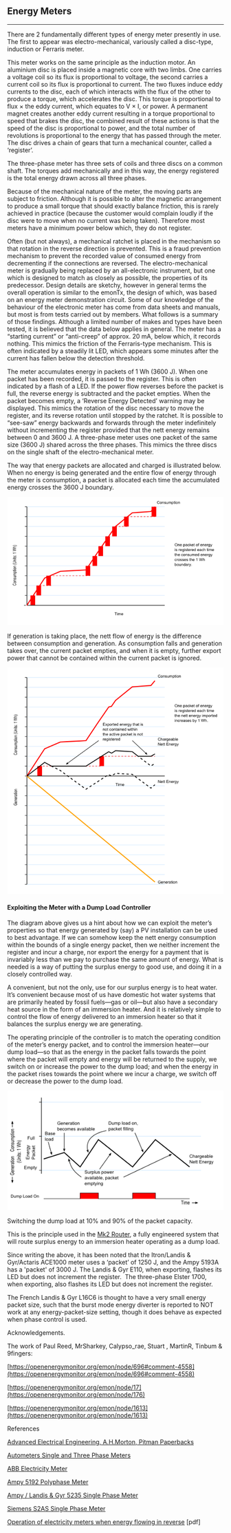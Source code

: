 ## Energy Meters

***

There are 2 fundamentally different types of energy meter presently in use. The first to appear was electro-mechanical, variously called a disc-type, induction or Ferraris meter.

This meter works on the same principle as the induction motor. An aluminium disc is placed inside a magnetic core with two limbs. One carries a voltage coil so its flux is proportional to voltage, the second carries a current coil so its flux is proportional to current. The two fluxes induce eddy currents to the disc, each of which interacts with the flux of the other to produce a torque, which accelerates the disc. This torque is proportional to flux × the eddy current, which equates to V × I, or power. A permanent magnet creates another eddy current resulting in a torque proportional to speed that brakes the disc, the combined result of these actions is that the speed of the disc is proportional to power, and the total number of revolutions is proportional to the energy that has passed through the meter. The disc drives a chain of gears that turn a mechanical counter, called a ‘register’.

The three-phase meter has three sets of coils and three discs on a common shaft. The torques add mechanically and in this way, the energy registered is the total energy drawn across all three phases.

Because of the mechanical nature of the meter, the moving parts are subject to friction. Although it is possible to alter the magnetic arrangement to produce a small torque that should exactly balance friction, this is rarely achieved in practice (because the customer would complain loudly if the disc were to move when no current was being taken). Therefore most meters have a minimum power below which, they do not register.

Often (but not always), a mechanical ratchet is placed in the mechanism so that rotation in the reverse direction is prevented. This is a fraud prevention mechanism to prevent the recorded value of consumed energy from decrementing if the connections are reversed. The electro-mechanical meter is gradually being replaced by an all-electronic instrument, but one which is designed to match as closely as possible, the properties of its predecessor. Design details are sketchy, however in general terms the overall operation is similar to the emonTx, the design of which, was based on an energy meter demonstration circuit. Some of our knowledge of the behaviour of the electronic meter has come from data sheets and manuals, but most is from tests carried out by members. What follows is a summary of those findings. Although a limited number of makes and types have been tested, it is believed that the data below applies in general. The meter has a “starting current” or “anti-creep” of approx. 20 mA, below which, it records nothing. This mimics the friction of the Ferraris-type mechanism. This is often indicated by a steadily lit LED, which appears some minutes after the current has fallen below the detection threshold.

The meter accumulates energy in packets of 1 Wh (3600 J). When one packet has been recorded, it is passed to the register. This is often indicated by a flash of a LED. If the power flow reverses before the packet is full, the reverse energy is subtracted and the packet empties. When the packet becomes empty, a ‘Reverse Energy Detected’ warning may be displayed. This mimics the rotation of the disc necessary to move the register, and its reverse rotation until stopped by the ratchet. It is possible to “see-saw” energy backwards and forwards through the meter indefinitely without incrementing the register provided that the nett energy remains between 0 and 3600 J. A three-phase meter uses one packet of the same size (3600 J) shared across the three phases. This mimics the three discs on the single shaft of the electro-mechanical meter.

The way that energy packets are allocated and charged is illustrated below. When no energy is being generated and the entire flow of energy through the meter is consumption, a packet is allocated each time the accumulated energy crosses the 3600 J boundary.

![Diagram showing a digital meter charging for consumed energy](files/meterconsuming.png)

If generation is taking place, the nett flow of energy is the difference between consumption and generation. As consumption falls and generation takes over, the current packet empties, and when it is empty, further export power that cannot be contained within the current packet is ignored.

![Diagram showing a digital meter charging for nett energy](files/metergenerating.png)

#### Exploiting the Meter with a Dump Load Controller

The diagram above gives us a hint about how we can exploit the meter’s properties so that energy generated by (say) a PV installation can be used to best advantage. If we can somehow keep the nett energy consumption within the bounds of a single energy packet, then we neither increment the register and incur a charge, nor export the energy for a payment that is invariably less than we pay to purchase the same amount of energy. What is needed is a way of putting the surplus energy to good use, and doing it in a closely controlled way.

A convenient, but not the only, use for our surplus energy is to heat water. It’s convenient because most of us have domestic hot water systems that are primarily heated by fossil fuels—gas or oil—but also have a secondary heat source in the form of an immersion heater. And it is relatively simple to control the flow of energy delivered to an immersion heater so that it balances the surplus energy we are generating.

The operating principle of the controller is to match the operating condition of the meter’s energy packet, and to control the immersion heater—our dump load—so that as the energy in the packet falls towards the point where the packet will empty and energy will be returned to the supply, we switch on or increase the power to the dump load; and when the energy in the packet rises towards the point where we incur a charge, we switch off or decrease the power to the dump load.

![Diagram showing how to exploit the meters characteristics](files/meterexploiting.png)

Switching the dump load at 10% and 90% of the packet capacity.

This is the principle used in the [Mk2 Router](/pv-diversion/mk2/index), a fully engineered system that will route surplus energy to an immersion heater operating as a dump load.

Since writing the above, it has been noted that the Itron/Landis & Gyr/Actaris ACE1000 meter uses a ‘packet’ of 1250 J, and the Ampy 5193A has a 'packet' of 3000 J. The Landis & Gyr E110, when exporting, flashes its LED but does not increment the register.  The three-phase Elster 1700, when exporting, also flashes its LED but does not increment the register.

The French Landis & Gyr L16C6 is thought to have a very small energy packet size, such that the burst mode energy diverter is reported to NOT work at any energy-packet-size setting, though it does behave as expected when phase control is used.

Acknowledgements.

The work of Paul Reed, MrSharkey, Calypso_rae, Stuart , MartinR, Tinbum & 9fingers:

[https://openenergymonitor.org/emon/node/696#comment-4558](https://openenergymonitor.org/emon/node/696#comment-4558)

[https://openenergymonitor.org/emon/node/17](https://openenergymonitor.org/emon/node/176)

[https://openenergymonitor.org/emon/node/1613](https://openenergymonitor.org/emon/node/1613)

References

[Advanced Electrical Engineering, A.H.Morton, Pitman Paperbacks](https://www.amazon.co.uk/Advanced-Electrical-Engineering-Pitman-paperbacks/dp/0273401726)

[Autometers Single and Three Phase Meters](http://www.autometers.co.uk/uploads/products/documents/S12_S34-Brochure.pdf)

[ABB Electricity Meter](http://library.e.abb.com/public/318ef6a97922cb44c1257cee00450e9b/DZ_XXXX_TD_EN_V1-1_2CDC512007D0201.PDF)

[Ampy 5192 Polyphase Meter](http://universalmeterservices.co.uk/store/images/Ampy%205192.pdf)

[Ampy / Landis & Gyr 5235 Single Phase Meter](http://www.contemporaryenergy.co.uk/PDF/LandisGyr%20generation%20meter%205235_User_Manual_Version_5_0.pdf)

[Siemens S2AS Single Phase Meter](http://www.meterspec.com/522.pdf)

[Operation of electricity meters when energy flowing in reverse](http://www.meteroperators.org.uk/images/FAQ_and_Stakeholder_Info/Reverse_running_meters_20130820.pdf) [pdf]
